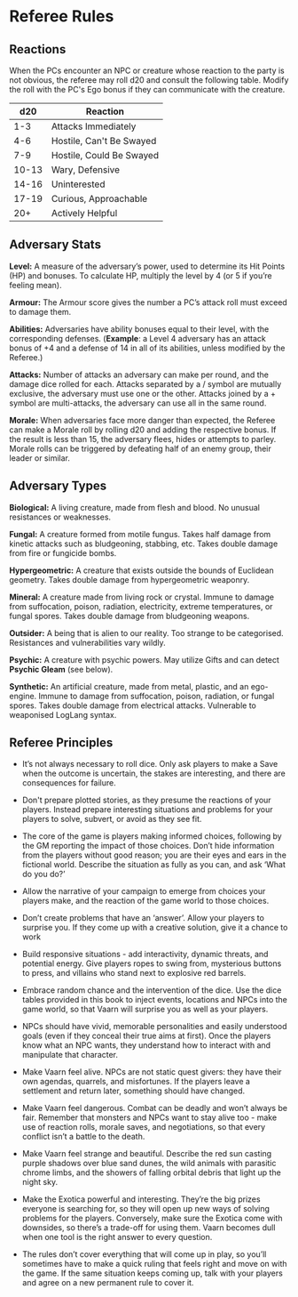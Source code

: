 # Referee Rules

## Reactions
When the PCs encounter an NPC or creature whose reaction to the party is not obvious, the referee may roll d20 and consult the following table. Modify the roll with the PC's Ego bonus if they can communicate with the creature.

|d20|Reaction|
|---|--------|
|1-3|Attacks Immediately|
|4-6|Hostile, Can't Be Swayed|
|7-9|Hostile, Could Be Swayed|
|10-13|Wary, Defensive|
|14-16|Uninterested|
|17-19|Curious, Approachable|
|20+|Actively Helpful|

## Adversary Stats
**Level:** A measure of the adversary’s power, used to determine its Hit Points (HP) and bonuses. To calculate HP, multiply the level by 4 (or 5 if you’re feeling mean).

**Armour:** The Armour score gives the number a PC’s attack roll must exceed to damage them.

**Abilities:** Adversaries have ability bonuses equal to their level, with the corresponding defenses. (**Example**: a Level 4 adversary has an attack bonus of +4 and a defense of 14 in all of its abilities, unless modified by the Referee.)

**Attacks:** Number of attacks an adversary can make per round, and the damage dice rolled for each. Attacks separated by a / symbol are mutually exclusive, the adversary must use one or the other. Attacks joined by a + symbol are multi-attacks, the adversary can use all in the same round.

**Morale:** When adversaries face more danger than expected, the Referee can make a Morale roll by rolling d20 and adding the respective bonus. If the result is less than 15, the adversary flees, hides or attempts to parley. Morale rolls can be triggered by defeating half of an enemy group, their leader or similar.

## Adversary Types
**Biological:** A living creature, made from flesh and blood. No unusual resistances or weaknesses.

**Fungal:** A creature formed from motile fungus. Takes half damage from kinetic attacks such as bludgeoning, stabbing, etc. Takes double damage from fire or fungicide bombs.

**Hypergeometric:** A creature that exists outside the bounds of Euclidean geometry. Takes double damage from hypergeometric weaponry. 

**Mineral:** A creature made from living rock or crystal. Immune to damage from suffocation, poison, radiation, electricity, extreme temperatures, or fungal spores. Takes double damage from bludgeoning weapons.

**Outsider:** A being that is alien to our reality. Too strange to be categorised. Resistances and vulnerabilities vary wildly.

**Psychic:** A creature with psychic powers. May utilize Gifts and can detect **Psychic Gleam** (see below).

**Synthetic:** An artificial creature, made from metal, plastic, and an ego-engine. Immune to damage from suffocation, poison, radiation, or fungal spores. Takes double damage from electrical attacks. Vulnerable to weaponised LogLang syntax. 

## Referee Principles

- It’s not always necessary to roll dice. Only ask players to make a Save when the outcome is uncertain, the stakes are interesting, and there are consequences for failure.

- Don't prepare plotted stories, as they presume the reactions of your players. Instead prepare interesting situations and problems for your players to solve, subvert, or avoid as they see fit.

- The core of the game is players making informed choices, following by the GM reporting the impact of those choices. Don’t hide information from the players without good reason; you are their eyes and ears in the fictional world. Describe the situation as fully as you can, and ask ‘What do you do?’

- Allow the narrative of your campaign to emerge from choices your players make, and the reaction of the game world to those choices.

- Don’t create problems that have an ‘answer’. Allow your players to surprise you. If they come up with a creative solution, give it a chance to work

- Build responsive situations - add interactivity, dynamic threats, and potential energy. Give players ropes to swing from, mysterious buttons to press, and villains who stand next to explosive red barrels.

- Embrace random chance and the intervention of the dice. Use the dice tables provided in this book to inject events, locations and NPCs into the game world, so that Vaarn will surprise you as well as your players.

- NPCs should have vivid, memorable personalities and easily understood goals (even if they conceal their true aims at first). Once the players know what an NPC wants, they understand how to interact with and manipulate that character.

- Make Vaarn feel alive. NPCs are not static quest givers: they have their own agendas, quarrels, and misfortunes. If the players leave a settlement and return later, something should have changed.

- Make Vaarn feel dangerous. Combat can be deadly and won’t always be fair. Remember that monsters and NPCs want to stay alive too - make use of reaction rolls, morale saves, and negotiations, so that every conflict isn’t a battle to the death.

- Make Vaarn feel strange and beautiful. Describe the red sun casting purple shadows over blue sand dunes, the wild animals with parasitic chrome limbs, and the showers of falling orbital debris that light up the night sky.

- Make the Exotica powerful and interesting. They’re the big prizes everyone is searching for, so they will open up new ways of solving problems for the players. Conversely, make sure the Exotica come with downsides, so there’s a trade-off for using them. Vaarn becomes dull when one tool is the right answer to every question.

- The rules don’t cover everything that will come up in play, so you’ll sometimes have to make a quick ruling that feels right and move on with the game. If the same situation keeps coming up, talk with your players and agree on a new permanent rule to cover it.
